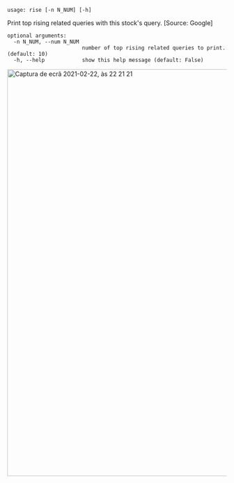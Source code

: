 ```
usage: rise [-n N_NUM] [-h]
```

Print top rising related queries with this stock's query. [Source: Google]

```
optional arguments:
  -n N_NUM, --num N_NUM
                        number of top rising related queries to print. (default: 10)
  -h, --help            show this help message (default: False)
```

<img width="934" alt="Captura de ecrã 2021-02-22, às 22 21 21" src="https://user-images.githubusercontent.com/25267873/108777814-4f21fa80-755c-11eb-96da-0327c9a0da57.png">
